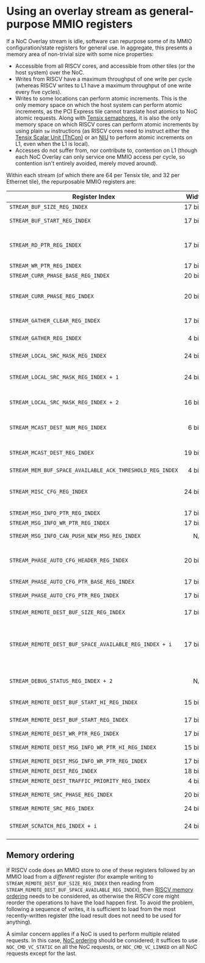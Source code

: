 # Using an overlay stream as general-purpose MMIO registers

If a NoC Overlay stream is idle, software can repurpose some of its MMIO configuration/state registers for general use. In aggregate, this presents a memory area of non-trivial size with some nice properties:
* Accessible from all RISCV cores, and accessible from other tiles (or the host system) over the NoC.
* Writes from RISCV have a maximum throughput of one write per cycle (whereas RISCV writes to L1 have a maximum throughput of one write every five cycles).
* Writes to some locations can perform atomic increments. This is the only memory space on which the host system can perform atomic increments, as the PCI Express tile cannot translate host atomics to NoC atomic requests. Along with [Tensix semaphores](../../TensixTile/TensixCoprocessor/SyncUnit.md#semaphores), it is also the only memory space on which RISCV cores can perform atomic increments by using plain `sw` instructions (as RISCV cores need to instruct either the [Tensix Scalar Unit (ThCon)](../../TensixTile/TensixCoprocessor/ScalarUnit.md) or an [NIU](../MemoryMap.md) to perform atomic increments on L1, even when the L1 is local).
* Accesses do not suffer from, nor contribute to, contention on L1 (though each NoC Overlay can only service one MMIO access per cycle, so contention isn't entirely avoided, merely moved around).

Within each stream (of which there are 64 per Tensix tile, and 32 per Ethernet tile), the repurposable MMIO registers are:

|Register Index|Width|Notes|
|---|--:|---|
|`STREAM_BUF_SIZE_REG_INDEX`|17 bits||
|`STREAM_BUF_START_REG_INDEX`|17 bits|Writing any value will also set `STREAM_RD_PTR_REG_INDEX` and `STREAM_WR_PTR_REG_INDEX` to zero|
|`STREAM_RD_PTR_REG_INDEX`|17 bits|Writes will also set `STREAM_NEXT_RECEIVED_MSG_SIZE_REG_INDEX` to zero, and `STREAM_NEXT_RECEIVED_MSG_ADDR_REG_INDEX` to `STREAM_BUF_START_REG_INDEX + STREAM_RD_PTR_REG_INDEX`|
|`STREAM_WR_PTR_REG_INDEX`|17 bits||
|`STREAM_CURR_PHASE_BASE_REG_INDEX`|20&nbsp;bits||
|`STREAM_CURR_PHASE_REG_INDEX`|20 bits|`STREAM_CURR_PHASE_BASE_REG_INDEX` is added on writes, and subtracted again on reads. Can be atomically incremented as part of writing to `STREAM_PHASE_AUTO_CFG_HEADER_REG_INDEX`|
|`STREAM_GATHER_CLEAR_REG_INDEX`|17 bits|Only available for streams capable of receiving in gather mode; otherwise writes are ignored and reads as zero|
|`STREAM_GATHER_REG_INDEX`|4 bits|Only available for streams capable of receiving in gather mode; otherwise writes are ignored and reads as zero|
|`STREAM_LOCAL_SRC_MASK_REG_INDEX`|24 bits|Only available for streams capable of receiving in gather mode; otherwise writes are ignored and reads as zero|
|`STREAM_LOCAL_SRC_MASK_REG_INDEX + 1`|24 bits|Only available for streams capable of receiving in gather mode; otherwise writes are ignored and reads as zero. In Ethernet tiles, width is only 8 bits|
|`STREAM_LOCAL_SRC_MASK_REG_INDEX + 2`|16 bits|Only available for streams capable of receiving in gather mode; otherwise writes are ignored and reads as zero. In Ethernet tiles, width is 0 bits|
|`STREAM_MCAST_DEST_NUM_REG_INDEX`|6 bits|Only available for streams capable of transmitting in multicast mode; otherwise writes are ignored and reads as zero|
|`STREAM_MCAST_DEST_REG_INDEX`|19 bits|Only available for streams capable of transmitting in multicast mode; otherwise writes are ignored and reads as zero|
|`STREAM_MEM_BUF_SPACE_AVAILABLE_ACK_THRESHOLD_REG_INDEX`|4 bits||
|`STREAM_MISC_CFG_REG_INDEX`|24 bits|Stream configuration bits; software should avoid setting the `PHASE_AUTO_CONFIG` field to `true`, as doing so can cause the stream to immediately start loading configuration from L1 (all other fields are safe to change while the stream is idle)|
|`STREAM_MSG_INFO_PTR_REG_INDEX`|17 bits||
|`STREAM_MSG_INFO_WR_PTR_REG_INDEX`|17 bits||
|`STREAM_MSG_INFO_CAN_PUSH_NEW_MSG_REG_INDEX`|N/A|Read only, returning `STREAM_MSG_INFO_PTR_REG_INDEX == STREAM_MSG_INFO_WR_PTR_REG_INDEX`|
|`STREAM_PHASE_AUTO_CFG_HEADER_REG_INDEX`|20 bits|On write, all 32 bits are relevant: the low 12 are used to increment `STREAM_CURR_PHASE_REG_INDEX` and the high 20 are stored. On read, the high 20 are from the previous write, and the low 12 should be ignored|
|`STREAM_PHASE_AUTO_CFG_PTR_BASE_REG_INDEX`|17 bits||
|`STREAM_PHASE_AUTO_CFG_PTR_REG_INDEX`|17 bits|`STREAM_PHASE_AUTO_CFG_PTR_BASE_REG_INDEX` is added on writes, and subtracted again on reads|
|`STREAM_REMOTE_DEST_BUF_SIZE_REG_INDEX`|17 bits|Writes will also write the value to all `STREAM_REMOTE_DEST_BUF_SPACE_AVAILABLE_REG_INDEX + i`|
|`STREAM_REMOTE_DEST_BUF_SPACE_AVAILABLE_REG_INDEX + i`|17 bits|Read-only, but can be written as part of `STREAM_REMOTE_DEST_BUF_SIZE_REG_INDEX`, and can be incremented by `j` by writing `(j << 6) + i` to `STREAM_REMOTE_DEST_BUF_SPACE_AVAILABLE_UPDATE_REG_INDEX`. For most streams, only `i == 0` exists, but in streams capable of transmitting in multicast mode, all of `0 ≤ i < 32` exist|
|`STREAM_DEBUG_STATUS_REG_INDEX + 2`|N/A|Read-only, but bit 3 will be set when all `STREAM_REMOTE_DEST_BUF_SPACE_AVAILABLE_REG_INDEX + i` are non-zero. This value can be up to two cycles stale.|
|`STREAM_REMOTE_DEST_BUF_START_HI_REG_INDEX`|15 bits|Only available for streams capable of transmitting to DRAM buffers; otherwise writes are ignored and reads as zero|
|`STREAM_REMOTE_DEST_BUF_START_REG_INDEX`|17 bits|Writes also set `STREAM_REMOTE_DEST_WR_PTR_REG_INDEX` to zero|
|`STREAM_REMOTE_DEST_WR_PTR_REG_INDEX`|17 bits||
|`STREAM_REMOTE_DEST_MSG_INFO_WR_PTR_HI_REG_INDEX`|15 bits|Only available for streams capable of transmitting to DRAM buffers; otherwise writes are ignored and reads as zero|
|`STREAM_REMOTE_DEST_MSG_INFO_WR_PTR_REG_INDEX`|17&nbsp;bits||
|`STREAM_REMOTE_DEST_REG_INDEX`|18 bits||
|`STREAM_REMOTE_DEST_TRAFFIC_PRIORITY_REG_INDEX`|4 bits||
|`STREAM_REMOTE_SRC_PHASE_REG_INDEX`|20 bits|`STREAM_CURR_PHASE_BASE_REG_INDEX` is added on writes, and subtracted again on reads|
|`STREAM_REMOTE_SRC_REG_INDEX`|24 bits||
|`STREAM_SCRATCH_REG_INDEX + i`|24&nbsp;bits|Only available for streams capable of transmitting to DRAM buffers; otherwise writes are ignored and reads as zero. Where available, the allowed `i` is `0 ≤ i < 6`|

## Memory ordering

If RISCV code does an MMIO store to one of these registers followed by an MMIO load from a _different_ register (for example writing to `STREAM_REMOTE_DEST_BUF_SIZE_REG_INDEX` then reading from `STREAM_REMOTE_DEST_BUF_SPACE_AVAILABLE_REG_INDEX`), then [RISCV memory ordering](../../TensixTile/BabyRISCV/MemoryOrdering.md) needs to be considered, as otherwise the RISCV core might reorder the operations to have the load happen first. To avoid the problem, following a sequence of writes, it is sufficient to load from the most recently-written register (the load result does not need to be used for anything).

A similar concern applies if a NoC is used to perform multiple related requests. In this case, [NoC ordering](../Ordering.md) should be considered; it suffices to use `NOC_CMD_VC_STATIC` on all the NoC requests, or `NOC_CMD_VC_LINKED` on all NoC requests except for the last.
